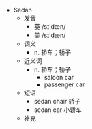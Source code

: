 - Sedan
  - 发音
    - 英 /sɪ'dæn/
    - 美 /sɪ'dæn/
  - 词义
    - n. 轿车；轿子
  - 近义词
    - n. 轿车；轿子
      - saloon car
      - passenger car
  - 短语
    - sedan chair 轿子
    - sedan car 小轿车
  - 补充